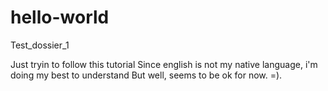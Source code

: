# hello-world
Test_dossier_1


Just tryin to follow this tutorial 
Since english is not my native language, i'm doing my best to understand
But well, seems to be ok for now.
=).
